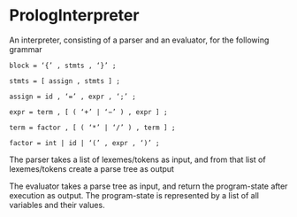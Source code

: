 # PrologInterpreter

An interpreter, consisting of a parser and an evaluator, for the following grammar


```
block = ‘{’ , stmts , ‘}’ ;

stmts = [ assign , stmts ] ;

assign = id , ‘=’ , expr , ‘;’ ;

expr = term , [ ( ‘+’ | ‘−’ ) , expr ] ;

term = factor , [ ( ‘*’ | ‘/’ ) , term ] ;

factor = int | id | ‘(’ , expr , ‘)’ ;
```


The parser takes a list of lexemes/tokens as input, and from that list of lexemes/tokens create a parse tree as output

The evaluator takes a parse tree as input, and return the program-state after execution as output. The program-state is represented by a list of all variables and their values.
